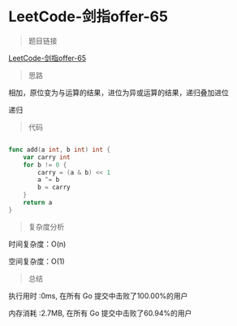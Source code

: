 # LeetCode-剑指offer-65

>题目链接

[LeetCode-剑指offer-65](https://leetcode-cn.com/problems/bu-yong-jia-jian-cheng-chu-zuo-jia-fa-lcof/)

> 思路

相加，原位变为与运算的结果，进位为异或运算的结果，递归叠加进位

递归

>代码

```go

func add(a int, b int) int {
    var carry int
    for b != 0 {
        carry = (a & b) << 1
        a ^= b
        b = carry
    }
    return a
}

```

>复杂度分析

时间复杂度：O(n)

空间复杂度：O(1)

>总结

执行用时 :0ms, 在所有 Go 提交中击败了100.00%的用户

内存消耗 :2.7MB, 在所有 Go 提交中击败了60.94%的用户

